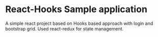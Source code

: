 # React-Hooks Sample application

A simple react project based on Hooks based approach with login and bootstrap grid. Used react-redux for state management.
